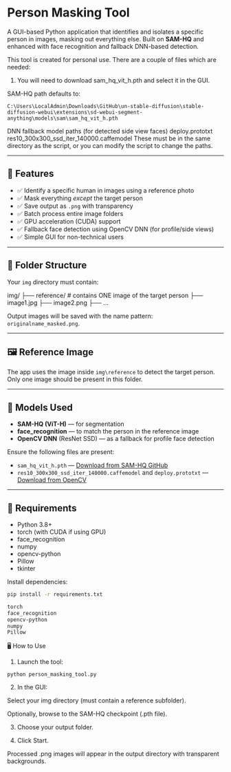 # Person Masking Tool

A GUI-based Python application that identifies and isolates a specific person in images, masking out everything else. Built on **SAM-HQ** and enhanced with face recognition and fallback DNN-based detection.

This tool is created for personal use. There are a couple of files which are needed:

1. You will need to download sam_hq_vit_h.pth and select it in the GUI.

SAM-HQ path defaults to:

`C:\Users\LocalAdmin\Downloads\GitHub\un-stable-diffusion\stable-diffusion-webui\extensions\sd-webui-segment-anything\models\sam\sam_hq_vit_h.pth`

DNN fallback model paths (for detected side view faces)
deploy.prototxt
res10_300x300_ssd_iter_140000.caffemodel
These must be in the same directory as the script, or you can modify the script to change the paths.



---

## 🚀 Features

- ✅ Identify a specific human in images using a reference photo  
- ✅ Mask everything *except* the target person  
- ✅ Save output as `.png` with transparency  
- ✅ Batch process entire image folders  
- ✅ GPU acceleration (CUDA) support  
- ✅ Fallback face detection using OpenCV DNN (for profile/side views)  
- ✅ Simple GUI for non-technical users

---

## 📂 Folder Structure

Your `img` directory must contain:

img/
├── reference/ # contains ONE image of the target person
├── image1.jpg
├── image2.png
├── ...


Output images will be saved with the name pattern: `originalname_masked.png`.

---

## 🖼️ Reference Image

The app uses the image inside `img\reference` to detect the target person. Only one image should be present in this folder.

---

## 🧠 Models Used

- **SAM-HQ (ViT-H)** — for segmentation  
- **face_recognition** — to match the person in the reference image  
- **OpenCV DNN** (ResNet SSD) — as a fallback for profile face detection

Ensure the following files are present:

- `sam_hq_vit_h.pth` — [Download from SAM-HQ GitHub](https://github.com/SysCV/sam-hq)
- `res10_300x300_ssd_iter_140000.caffemodel` and `deploy.prototxt` — [Download from OpenCV](https://github.com/opencv/opencv/tree/master/samples/dnn/face_detector)

---

## 🧰 Requirements

- Python 3.8+
- torch (with CUDA if using GPU)
- face_recognition
- numpy
- opencv-python
- Pillow
- tkinter

Install dependencies:

```bash
pip install -r requirements.txt

torch
face_recognition
opencv-python
numpy
Pillow
```

🖥️ How to Use
1. Launch the tool:

```
python person_masking_tool.py
```

2. In the GUI:

Select your img directory (must contain a reference subfolder).

Optionally, browse to the SAM-HQ checkpoint (.pth file).

3. Choose your output folder.

4. Click Start.

Processed .png images will appear in the output directory with transparent backgrounds.

